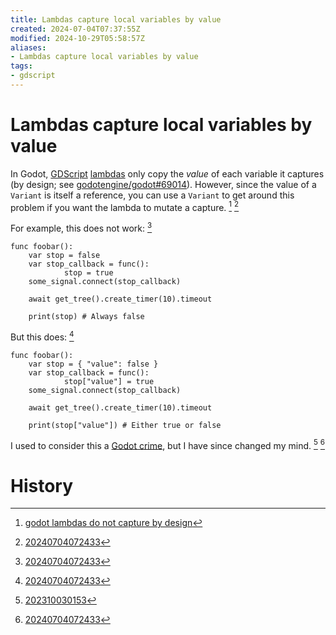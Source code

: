 ```yaml
---
title: Lambdas capture local variables by value
created: 2024-07-04T07:37:55Z
modified: 2024-10-29T05:58:57Z
aliases:
- Lambdas capture local variables by value
tags:
- gdscript
---
```


# Lambdas capture local variables by value

In Godot, [GDScript](../tags/gdscript.md) [lambdas](gdscript-lambda.md) only copy the _value_ of each variable it captures (by design; see [godotengine/godot#69014](https://github.com/godotengine/godot/issues/69014#issuecomment-1324017859)). However, since the value of a `Variant` is itself a reference, you can use a `Variant` to get around this problem if you want the lambda to mutate a capture. [^2] [^3]

For example, this does not work: [^3]

```gdscript
func foobar():
	var stop = false
	var stop_callback = func():
			stop = true
	some_signal.connect(stop_callback)

	await get_tree().create_timer(10).timeout

	print(stop) # Always false
```

But this does: [^3]

```gdscript
func foobar():
	var stop = { "value": false }
	var stop_callback = func():
			stop["value"] = true
	some_signal.connect(stop_callback)

	await get_tree().create_timer(10).timeout

	print(stop["value"]) # Either true or false
```

I used to consider this a [Godot crime](godot-crimes.md), but I have since changed my mind. [^1] [^3]

# History

[^1]: [202310030153](../entries/202310030153.md)
[^2]: [godot lambdas do not capture by design](../blog/20231004033426.md)
[^3]: [20240704072433](../entries/20240704072433.md)
